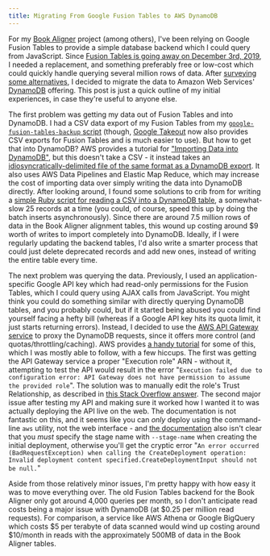 ```yaml
---
title: Migrating From Google Fusion Tables to AWS DynamoDB
---
```


For my [Book Aligner](https://sansuiz.github.io/book-aligner/) project (among others), I've been relying on Google Fusion Tables to provide a simple database backend which I could query from JavaScript. Since [Fusion Tables is going away on December 3rd, 2019](https://gsuiteupdates.googleblog.com/2018/12/google-fusion-tables-to-be-shut-down-on.html), I needed a replacement, and something preferably free or low-cost which could quickly handle querying several million rows of data. After [surveying some alternatives](https://gist.github.com/ryanfb/6501d394bdea7acd5e31367ee6a9180f), I decided to migrate the data to Amazon Web Services' [DynamoDB](https://aws.amazon.com/dynamodb/) offering. This post is just a quick outline of my initial experiences, in case they're useful to anyone else.

The first problem was getting my data out of Fusion Tables and into DynamoDB. I had a CSV data export of my Fusion Tables from my [`google-fusion-tables-backup` script](https://github.com/ryanfb/google-fusion-tables-backup) (though, [Google Takeout](https://takeout.google.com/settings/takeout) now also provides CSV exports for Fusion Tables and is much easier to use). But how to get that into DynamoDB? AWS provides a tutorial for ["Importing Data into DynamoDB"](https://docs.aws.amazon.com/datapipeline/latest/DeveloperGuide/dp-importexport-ddb-part1.html), but this doesn't take a CSV - it instead takes an [idiosyncratically-delimited file of the same format as a DynamoDB export](https://elasticmapreduce.s3.amazonaws.com/samples/Store/ProductCatalog/ProductCatalog.txt). It also uses AWS Data Pipelines and Elastic Map Reduce, which may increase the cost of importing data over simply writing the data into DynamoDB directly. After looking around, I found some solutions to crib from for writing a [simple Ruby script for reading a CSV into a DynamoDB table](https://gist.github.com/ryanfb/8e98e570967c4f9829398d03bd2ae91c), a somewhat-slow 25 records at a time (you could, of course, speed this up by doing the batch inserts asynchronously). Since there are around 7.5 million rows of data in the Book Aligner alignment tables, this wound up costing around $9 worth of writes to import completely into DynamoDB. Ideally, if I were regularly updating the backend tables, I'd also write a smarter process that could just delete deprecated records and add new ones, instead of writing the entire table every time.

The next problem was querying the data. Previously, I used an application-specific Google API key which had read-only permissions for the Fusion Tables, which I could query using AJAX calls from JavaScript. You might think you could do something similar with directly querying DynamoDB tables, and you probably could, but if it started being abused you could find yourself facing a hefty bill (whereas if a Google API key hits its quota limit, it just starts returning errors). Instead, I decided to use the [AWS API Gateway service](https://aws.amazon.com/api-gateway/) to proxy the DynamoDB requests, since it offers more control (and quotas/throttling/caching). AWS provides [a handy tutorial](https://aws.amazon.com/blogs/compute/using-amazon-api-gateway-as-a-proxy-for-dynamodb/) for some of this, which I was mostly able to follow, with a few hiccups. The first was getting the API Gateway service a proper "Execution role" ARN - without it, attempting to test the API would result in the error "`Execution failed due to configuration error: API Gateway does not have permission to assume the provided role`". The solution was to manually edit the role's Trust Relationship, as described in [this Stack Overflow answer](https://stackoverflow.com/a/46768332). The second major issue after testing my API and making sure it worked how I wanted it to was actually deploying the API live on the web. The documentation is not fantastic on this, and it seems like you can *only* deploy using the command-line `aws` utility, not the web interface - and [the documentation](https://docs.aws.amazon.com/apigateway/latest/developerguide/set-up-deployments.html) also isn't clear that you *must* specify the stage name with `--stage-name` when creating the initial deployment, otherwise you'll get the cryptic error "`An error occurred (BadRequestException) when calling the CreateDeployment operation: Invalid deployment content specified.CreateDeploymentInput should not be null.`" 

Aside from those relatively minor issues, I'm pretty happy with how easy it was to move everything over. The old Fusion Tables backend for the Book Aligner only got around 4,000 queries per month, so I don't anticipate read costs being a major issue with DynamoDB (at $0.25 per million read requests). For comparison, a service like AWS Athena or Google BigQuery which costs $5 per terabyte of data scanned would wind up costing around $10/month in reads with the approximately 500MB of data in the Book Aligner tables.
